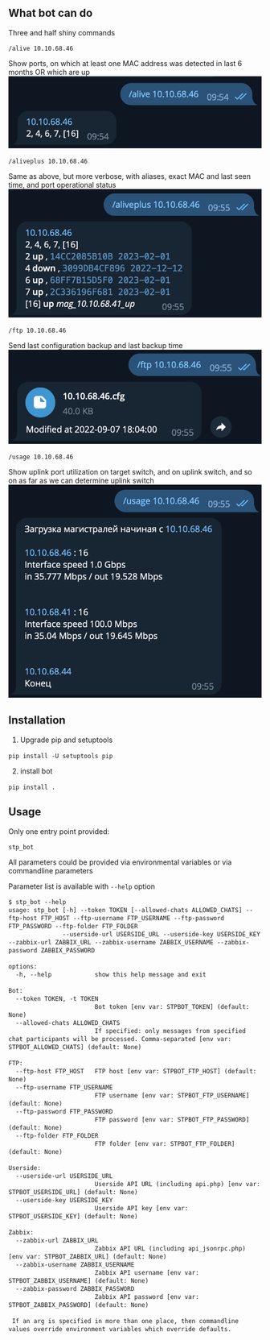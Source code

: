 
What bot can do
-------------
Three and half shiny commands

    /alive 10.10.68.46
Show ports, on which at least one MAC address was detected in last 6 months OR which are up
![alive](docs/alive.png "alive axample")

    /aliveplus 10.10.68.46

Same as above, but more verbose, with aliases, exact MAC and last seen time, and port operational status
![aliveplus](docs/aliveplus.png "aliveplus axample")

    /ftp 10.10.68.46

Send last configuration backup and last backup time
![ftp](docs/ftp.png "ftp axample")

    /usage 10.10.68.46

Show uplink port utilization on target switch, and on uplink switch, and so on as far as we can determine uplink switch
![usage](docs/usage.png "usage axample")

Installation
------------
1. Upgrade pip and setuptools

```pip install -U setuptools pip```

2. install bot

```pip install .```

Usage
------------
Only one entry point provided:

```
stp_bot
```

All parameters could be provided via environmental variables or via commandline parameters

Parameter list is available with ``--help`` option

```
$ stp_bot --help
usage: stp_bot [-h] --token TOKEN [--allowed-chats ALLOWED_CHATS] --ftp-host FTP_HOST --ftp-username FTP_USERNAME --ftp-password FTP_PASSWORD --ftp-folder FTP_FOLDER
               --userside-url USERSIDE_URL --userside-key USERSIDE_KEY --zabbix-url ZABBIX_URL --zabbix-username ZABBIX_USERNAME --zabbix-password ZABBIX_PASSWORD

options:
  -h, --help            show this help message and exit

Bot:
  --token TOKEN, -t TOKEN
                        Bot token [env var: STPBOT_TOKEN] (default: None)
  --allowed-chats ALLOWED_CHATS
                        If specified: only messages from specified chat participants will be processed. Comma-separated [env var: STPBOT_ALLOWED_CHATS] (default: None)

FTP:
  --ftp-host FTP_HOST   FTP host [env var: STPBOT_FTP_HOST] (default: None)
  --ftp-username FTP_USERNAME
                        FTP username [env var: STPBOT_FTP_USERNAME] (default: None)
  --ftp-password FTP_PASSWORD
                        FTP password [env var: STPBOT_FTP_PASSWORD] (default: None)
  --ftp-folder FTP_FOLDER
                        FTP folder [env var: STPBOT_FTP_FOLDER] (default: None)

Userside:
  --userside-url USERSIDE_URL
                        Userside API URL (including api.php) [env var: STPBOT_USERSIDE_URL] (default: None)
  --userside-key USERSIDE_KEY
                        Userside API key [env var: STPBOT_USERSIDE_KEY] (default: None)

Zabbix:
  --zabbix-url ZABBIX_URL
                        Zabbix API URL (including api_jsonrpc.php) [env var: STPBOT_ZABBIX_URL] (default: None)
  --zabbix-username ZABBIX_USERNAME
                        Zabbix API username [env var: STPBOT_ZABBIX_USERNAME] (default: None)
  --zabbix-password ZABBIX_PASSWORD
                        Zabbix API password [env var: STPBOT_ZABBIX_PASSWORD] (default: None)

 If an arg is specified in more than one place, then commandline values override environment variables which override defaults.

```
